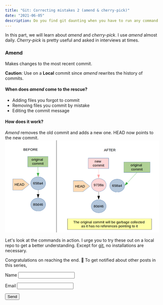 ```yaml
---
title: "Git: Correcting mistakes 2 (amend & cherry-pick)"
date: "2021-06-05"
description: Do you find git daunting when you have to run any command other than the common ones? Do you face a fear of messing up like never before? This blog series will help you fight that fear. This blog covers 'amend' and 'cherry-pick'
---
```


In this part, we will learn about *amend* and *cherry-pick*. I use *amend* almost daily. *Cherry-pick* is pretty useful and asked in interviews at times.

### Amend
Makes changes to the most recent commit.

**Caution**: Use on a **Local** commit since *amend* rewrites the history of commits. 

#### When does *amend* come to the rescue?
+ Adding files you forgot to commit
+ Removing files you commit by mistake
+ Editing the commit message

#### How does it work?

*Amend* removes the old commit and adds a new one. HEAD now points to the new commit.
<img src="amend.png" alt="amend working">


Let's look at the commands in action. I urge you to try these out on a local repo to get a better understanding. Except for [git](https://git-scm.com/book/en/v2/Getting-Started-Installing-Git), no installations are necessary.

Congratulations on reaching the end. 🎉 To get notified about other posts in this series,

<form name="collect-email" method="POST" data-netlify="true">
<input type="hidden" name="form-name" value="collect-email" />
  <p>
    <label>Name <input type="text" name="name" /></label>
  </p>
  <p>
    <label>Email <input type="email" name="email" /></label>
  </p>
  <p>
    <button type="submit">Send</button>
  </p>
</form>
